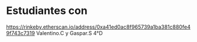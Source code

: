 # Estudiantes con

 https://rinkeby.etherscan.io/address/0xa41ed0ac8f965739a1ba381c880fe49f743c7319
 Valentino.C y Gaspar.S 4°D
